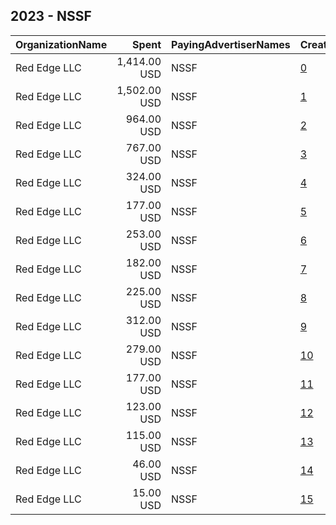 ## 2023 - NSSF 
|OrganizationName|Spent|PayingAdvertiserNames|CreativeUrls|Impressions|Genders|AgeBrackets|CountryCodes|BillingAddresses|CandidateBallotInformation|
|:---|---:|:---|:---|---:|:---|:---|:---|:---|:---|
|Red Edge LLC|1,414.00 USD|NSSF|[0](https://www.snap.com/political-ads/asset/ed617c658cdd06d0e847d7b2b72bfc86d31e6a774aa60c72d4f94235744104d1?mediaType=mp4)|56,961|FEMALE|25-49|united states|"2300 Clarendon Blvd,Arlington,22201,US"||
|Red Edge LLC|1,502.00 USD|NSSF|[1](https://www.snap.com/political-ads/asset/ed617c658cdd06d0e847d7b2b72bfc86d31e6a774aa60c72d4f94235744104d1?mediaType=mp4)|33,854|FEMALE|25-49|united states|"2300 Clarendon Blvd,Arlington,22201,US"||
|Red Edge LLC|964.00 USD|NSSF|[2](https://www.snap.com/political-ads/asset/55d57d92a2c94901e39082d8cec716b328a387db4ef5ca00c1f999cfbe9e9ffc?mediaType=mp4)|22,867|FEMALE|25-49|united states|"2300 Clarendon Blvd,Arlington,22201,US"||
|Red Edge LLC|767.00 USD|NSSF|[3](https://www.snap.com/political-ads/asset/2052f6bce23a2545316d5a8897c0495d6bd83760cdcd6f17d833b59dcef4e4a9?mediaType=mp4)|22,422|FEMALE|25-49|united states|"2300 Clarendon Blvd,Arlington,22201,US"||
|Red Edge LLC|324.00 USD|NSSF|[4](https://www.snap.com/political-ads/asset/55d57d92a2c94901e39082d8cec716b328a387db4ef5ca00c1f999cfbe9e9ffc?mediaType=mp4)|13,499|FEMALE|25-49|united states|"2300 Clarendon Blvd,Arlington,22201,US"||
|Red Edge LLC|177.00 USD|NSSF|[5](https://www.snap.com/political-ads/asset/2052f6bce23a2545316d5a8897c0495d6bd83760cdcd6f17d833b59dcef4e4a9?mediaType=mp4)|9,799|FEMALE|25-49|united states|"2300 Clarendon Blvd,Arlington,22201,US"||
|Red Edge LLC|253.00 USD|NSSF|[6](https://www.snap.com/political-ads/asset/6d2051839055601d9b376a8f8ab4c9cb9b135863fa55d14449309ca69ee324f8?mediaType=mp4)|9,461|FEMALE|25-49|united states|"2300 Clarendon Blvd,Arlington,22201,US"||
|Red Edge LLC|182.00 USD|NSSF|[7](https://www.snap.com/political-ads/asset/55d57d92a2c94901e39082d8cec716b328a387db4ef5ca00c1f999cfbe9e9ffc?mediaType=mp4)|8,962|FEMALE|25-49|united states|"2300 Clarendon Blvd,Arlington,22201,US"||
|Red Edge LLC|225.00 USD|NSSF|[8](https://www.snap.com/political-ads/asset/d47fef179884d466fac7017574470347ebee8bb03f5624134b4f1c41a4389caa?mediaType=mp4)|8,589|FEMALE|25-49|united states|"2300 Clarendon Blvd,Arlington,22201,US"||
|Red Edge LLC|312.00 USD|NSSF|[9](https://www.snap.com/political-ads/asset/d47fef179884d466fac7017574470347ebee8bb03f5624134b4f1c41a4389caa?mediaType=mp4)|8,391|FEMALE|25-49|united states|"2300 Clarendon Blvd,Arlington,22201,US"||
|Red Edge LLC|279.00 USD|NSSF|[10](https://www.snap.com/political-ads/asset/2052f6bce23a2545316d5a8897c0495d6bd83760cdcd6f17d833b59dcef4e4a9?mediaType=mp4)|6,958|FEMALE|25-49|united states|"2300 Clarendon Blvd,Arlington,22201,US"||
|Red Edge LLC|177.00 USD|NSSF|[11](https://www.snap.com/political-ads/asset/5ee293af0bd191b2c87683de0a8a67887f2f419ad86169ec168297b718040da4?mediaType=mp4)|5,760|FEMALE|25-49|united states|"2300 Clarendon Blvd,Arlington,22201,US"||
|Red Edge LLC|123.00 USD|NSSF|[12](https://www.snap.com/political-ads/asset/d47fef179884d466fac7017574470347ebee8bb03f5624134b4f1c41a4389caa?mediaType=mp4)|3,887|FEMALE|25-49|united states|"2300 Clarendon Blvd,Arlington,22201,US"||
|Red Edge LLC|115.00 USD|NSSF|[13](https://www.snap.com/political-ads/asset/ed617c658cdd06d0e847d7b2b72bfc86d31e6a774aa60c72d4f94235744104d1?mediaType=mp4)|3,678|FEMALE|25-49|united states|"2300 Clarendon Blvd,Arlington,22201,US"||
|Red Edge LLC|46.00 USD|NSSF|[14](https://www.snap.com/political-ads/asset/2052f6bce23a2545316d5a8897c0495d6bd83760cdcd6f17d833b59dcef4e4a9?mediaType=mp4)|1,710|FEMALE|25-49|united states|"2300 Clarendon Blvd,Arlington,22201,US"||
|Red Edge LLC|15.00 USD|NSSF|[15](https://www.snap.com/political-ads/asset/55d57d92a2c94901e39082d8cec716b328a387db4ef5ca00c1f999cfbe9e9ffc?mediaType=mp4)|670|FEMALE|25-49|united states|"2300 Clarendon Blvd,Arlington,22201,US"||
